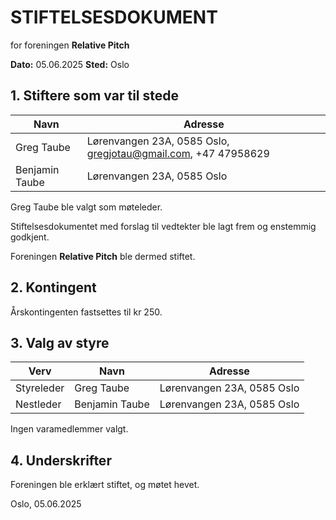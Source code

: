 # STIFTELSESDOKUMENT

for foreningen **Relative Pitch**

**Dato:** 05.06.2025
**Sted:** Oslo

## 1. Stiftere som var til stede

| Navn | Adresse                                                       |
|------|---------------------------------------------------------------|
| Greg Taube | Lørenvangen 23A, 0585 Oslo, gregjotau@gmail.com, +47 47958629 | 
| Benjamin Taube | Lørenvangen 23A, 0585 Oslo                                    |

Greg Taube ble valgt som møteleder.

Stiftelsesdokumentet med forslag til vedtekter ble lagt frem og enstemmig godkjent.

Foreningen **Relative Pitch** ble dermed stiftet.

## 2. Kontingent

Årskontingenten fastsettes til kr 250.

## 3. Valg av styre

| Verv | Navn | Adresse |
|------|------|---------|
| Styreleder | Greg Taube | Lørenvangen 23A, 0585 Oslo |
| Nestleder | Benjamin Taube | Lørenvangen 23A, 0585 Oslo |

Ingen varamedlemmer valgt.

## 4. Underskrifter

Foreningen ble erklært stiftet, og møtet hevet.

Oslo, 05.06.2025
